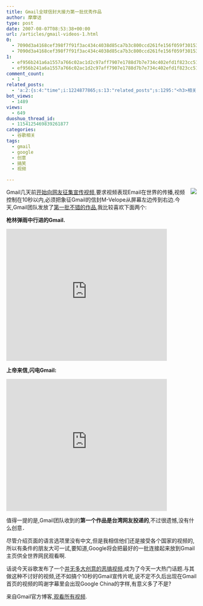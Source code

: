 ```yaml
---
title: Gmail全球信封大接力第一批优秀作品
author: 摩摩诘
type: post
date: 2007-08-07T08:53:38+00:00
url: /articles/gmail-videos-1.html
0:
  - 7090d3a4168cef398f7f91f3ac434c4038d85ca7b3c800ccd261fe156f059f301536f0079d6b3ffae5e2aa83c4d60b60
  - 7090d3a4168cef398f7f91f3ac434c4038d85ca7b3c800ccd261fe156f059f301536f0079d6b3ffae5e2aa83c4d60b60
1:
  - ef956b241a6a1557a766c02ac1d2c97aff7907e1788d7b7e734c402efd1f823cc51b32567d0ddc51c973f8228e337fdf
  - ef956b241a6a1557a766c02ac1d2c97aff7907e1788d7b7e734c402efd1f823cc51b32567d0ddc51c973f8228e337fdf
comment_count:
  - 1
related_posts:
  - 'a:2:{s:4:"time";i:1224877865;s:13:"related_posts";s:1295:"<h3>相关日志</h3><ul class="related_post"><li><a href="http://www.digglife.cn/articles/gmail-video-final-cut.html" title="Gmail官方宣传片最终版出炉">Gmail官方宣传片最终版出炉</a></li><li><a href="http://www.digglife.cn/articles/youtube-most-viewed-top10.html" title="Youtube 播放次数最多的十大视频">Youtube 播放次数最多的十大视频</a></li><li><a href="http://www.digglife.cn/articles/gmail_powerpoint_slideshow.html" title="SlideShow:Gmail推出PowerPoint预览功能">SlideShow:Gmail推出PowerPoint预览功能</a></li><li><a href="http://www.digglife.cn/articles/access-to-gmail-of-the-deceased.html" title="如果你离开人世,你的Gmail怎么办?">如果你离开人世,你的Gmail怎么办?</a></li><li><a href="http://www.digglife.cn/articles/customize-gmail-signature.html" title="Gmail技巧:让你的签名绚起来">Gmail技巧:让你的签名绚起来</a></li><li><a href="http://www.digglife.cn/articles/funny-coincidence-japan.html" title="照片中有趣的巧合之日本篇">照片中有趣的巧合之日本篇</a></li><li><a href="http://www.digglife.cn/articles/top10-greasemonky-scripts-for-gmail20.html" title="10个增强Gmail新版体验的Greasemonkey代码">10个增强Gmail新版体验的Greasemonkey代码</a></li></ul>";}'
bot_views:
  - 1489
views:
  - 649
duoshuo_thread_id:
  - 1154125469839261877
categories:
  - 谷歌相关
tags:
  - gmail
  - google
  - 创意
  - 搞笑
  - 视频

---
```

 <img src="http://wpcache.yo2.cn/wp-content/uploads/3/379/2007/07/gmail-thumb.gif" align="right" />Gmail几天前<a href="https://mail.google.com/mail/help/gmail_video.html#utm_source=en-et-newfea&utm_medium=et&utm_campaign=en" target="_blank">开始向网友征集宣传视频</a>,要求视频表现Email在世界的传播,视频控制在10秒以内,必须把象征Gmail的信封M-Velope从屏幕左边传到右边.今天,Gmail团队发放了<a href="http://gmailblog.blogspot.com/2007/08/some-great-gmail-video-responses.html" target="_blank">第一批不错的作品</a>,我比较喜欢下面两个:

<!--more-->

 **枪林弹雨中行进的Gmail.**

<embed src="http://www.youtube.com/v/xwkyOI3cAOE" type="application/x-shockwave-flash" wmode="transparent" height="350" width="425">
</embed>

**上帝来信,闪电Gmail:**

<embed src="http://www.youtube.com/v/3PkqXrmdx9Q" type="application/x-shockwave-flash" wmode="transparent" height="350" width="425">
</embed>

值得一提的是,Gmail团队收到的**第一个作品是台湾网友投递的**,不过很遗憾,没有什么创意．

尽管介绍页面的语言选项里没有中文,但是我相信他们还是接受各个国家的视频的,所以有条件的朋友大可一试,要知道,Google将会把最好的一批连接起来放到Gmail主页供全世界网民观看啊.

话说今天谷歌发布了一个<a href="http://www.cnbeta.com/articles/35834.htm" target="_blank">并无多大创意的恶搞视频</a>,成为了今天一大热门话题.与其做这种不讨好的视频,还不如搞个10秒的Gmail宣传片呢,说不定不久后出现在Gmail首页的视频的鸣谢字幕里会出现Google China的字样,有意义多了不是?

来自Gmail官方博客,<a href="http://gmailblog.blogspot.com/2007/08/some-great-gmail-video-responses.html" target="_blank">观看所有视频</a>.